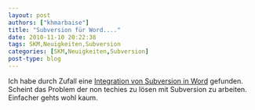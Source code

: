 ```yaml
---
layout: post
authors: ["khmarbaise"]
title: "Subversion für Word...."
date: 2010-11-10 20:22:38
tags: SKM,Neuigkeiten,Subversion
categories: [SKM,Neuigkeiten,Subversion]
post-type: blog
---
```

Ich habe durch Zufall eine <a href="http://magnetsvn.com/index.html">Integration von Subversion in Word</a> gefunden. Scheint das Problem der non techies zu lösen mit Subversion zu arbeiten. Einfacher gehts wohl kaum.
